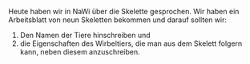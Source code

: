Heute haben wir in NaWi über die Skelette gesprochen. 
Wir haben ein Arbeitsblatt von neun Skeletten bekommen und darauf sollten wir:
1. Den Namen der Tiere hinschreiben und
2. die Eigenschaften des Wirbeltiers, die man aus dem Skelett folgern kann,
neben diesem anzuschreiben. 
